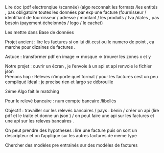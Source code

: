 Lire doc (pdf electronqiue /scannée)  (algo reconnait les formats /les entités , pas obligatoire toutes les données par exp une facture (fournisseur / identifiant  de fournisseur / adresse / montant / les produits / tva /dates , pas  besoin (payement échelonnés / logo / le cachet) 

Les mettre dans Base de données  
 
Projet ancient : lire les factures si on lui dit cest ou le numero de point  , ca marche pour dizaines de factures . 


Astuce :  transformer pdf en image => mosque => trouver les zones x et y  

Notre projet :  ouvrir un écran , je l’envoie à un api et api renvoie le fichier json  
Prenons hop : Releves n’importe quel format  / pour les factures cest un peu compliqué 
Ideal : je precise rien et largo se débrouille 


2éme Algo  fait le matching  

Pour le relevé bancaire : num compte  bancaire /libellés 

Objectif : travailler sur les relevés bancaires   / pays : bénin  / créer  un api  (lire pdf et le traite et donne un json ) / on peut faire une api sur les factures et une api sur les releves bancaires . 

On peut prendre des hypotheses : lire une facture puis on sort un descripteur et on l’applique sur les autres factures de meme type 

Chercher des modèles pre entrainés sur des modèles de factures
